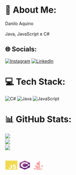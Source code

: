 # 💫 About Me:
Danilo Aquino <br><br>Java, JavaScript e C#


## 🌐 Socials:
[![Instagram](https://img.shields.io/badge/Instagram-%23E4405F.svg?logo=Instagram&logoColor=white)](https://instagram.com/zzaquino) [![LinkedIn](https://img.shields.io/badge/LinkedIn-%230077B5.svg?logo=linkedin&logoColor=white)](https://linkedin.com/in/daniloaquino2003) 

# 💻 Tech Stack:
![C#](https://img.shields.io/badge/c%23-%23239120.svg?style=for-the-badge&logo=c-sharp&logoColor=white) ![Java](https://img.shields.io/badge/java-%23ED8B00.svg?style=for-the-badge&logo=java&logoColor=white) ![JavaScript](https://img.shields.io/badge/javascript-%23323330.svg?style=for-the-badge&logo=javascript&logoColor=%23F7DF1E)
# 📊 GitHub Stats:
![](https://github-readme-stats.vercel.app/api?username=Aquinooo&theme=dark&hide_border=false&include_all_commits=false&count_private=false)<br/>
![](https://github-readme-streak-stats.herokuapp.com/?user=Aquinooo&theme=dark&hide_border=false)<br/>
![](https://github-readme-stats.vercel.app/api/top-langs/?username=Aquinooo&theme=dark&hide_border=false&include_all_commits=false&count_private=false&layout=compact)

<div style="display: inline_block"><br>
  <img align="center" alt="Danilo-Js" height="30" width="40" src="https://raw.githubusercontent.com/devicons/devicon/master/icons/javascript/javascript-plain.svg">
  <img align="center" alt="Danilo-Csharp" height="30" width="40" src="https://raw.githubusercontent.com/devicons/devicon/master/icons/csharp/csharp-original.svg">
  <img align="center" alt="Danilo-Csharp" height="30" width="40" src="https://raw.githubusercontent.com/devicons/devicon/master/icons/java/java-plain.svg">
</div>
